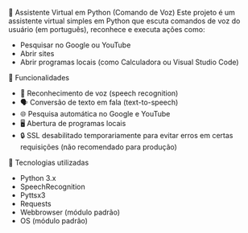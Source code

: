 🤖 Assistente Virtual em Python (Comando de Voz)
Este projeto é um assistente virtual simples em Python que escuta comandos de voz do usuário (em português), reconhece e executa ações como:
- Pesquisar no Google ou YouTube
- Abrir sites
- Abrir programas locais (como Calculadora ou Visual Studio Code)

🚀 Funcionalidades
- 🎤 Reconhecimento de voz (speech recognition)
- 🗣️ Conversão de texto em fala (text-to-speech)
- 🌐 Pesquisa automática no Google e YouTube
- 🖥️ Abertura de programas locais
- 🔒 SSL desabilitado temporariamente para evitar erros em certas requisições (não recomendado para produção)

🧰 Tecnologias utilizadas
- Python 3.x
- SpeechRecognition
- Pyttsx3
- Requests
- Webbrowser (módulo padrão)
- OS (módulo padrão)
